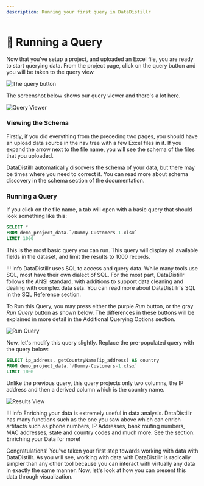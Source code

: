```yaml
---
description: Running your first query in DataDistillr
---
```


# 🏃 Running a Query

Now that you've setup a project, and uploaded an Excel file, you are ready to start querying data.  From the project page, click on the query button and you will be taken to the query view.&#x20;

![The query button](</img/Screen Shot 2021-11-16 at 9.29.36 PM.png>)

The screenshot below shows our query viewer and there's a lot here.

![Query Viewer](</img/Screen Shot 2021-11-16 at 9.33.10 PM.png>)

### __Viewing the Schema__

Firstly, if you did everything from the preceding two pages, you should have an upload data source in the nav tree with a few Excel files in it.  If you expand the arrow next to the file name, you will see the schema of the files that you uploaded.

DataDistillr automatically discovers the schema of your data, but there may be times where you need to correct it.  You can read more about schema discovery in the schema section of the documentation.&#x20;

### __Running a Query__

If you click on the file name, a tab will open with a basic query that should look something like this:

```sql
SELECT * 
FROM demo_project_data.`/Dummy-Customers-1.xlsx`
LIMIT 1000
```

This is the most basic query you can run.  This query will display all available fields in the dataset, and limit the results to 1000 records.

!!! info 
    DataDistillr uses SQL to access and query data.  While many tools use SQL, most have their own dialect of SQL.  For the most part, DataDistillr follows the ANSI standard, with additions to support data cleaning and dealing with complex data sets.  You can read more about DataDistillr's SQL in the SQL Reference section. &#x20;


To Run this Query, you may press either the purple _Run_ button, or the gray _Run Query_ button as shown below. The differences in these buttons will be explained in more detail in the Additional Querying Options section.

![Run Query](</img/Screen Shot 2021-11-23 at 8.54.05 AM.png>)

Now, let's modify this query slightly.  Replace the pre-populated query with the query below:

```sql
SELECT ip_address, getCountryName(ip_address) AS country
FROM demo_project_data.`/Dummy-Customers-1.xlsx`
LIMIT 1000
```

Unlike the previous query, this query projects only two columns, the IP address and then a derived column which is the country name.

![Results View](</img/Screen Shot 2021-11-16 at 10.43.31 PM.png>)

!!! info
    Enriching your data is extremely useful in data analysis.  DataDistillr has many functions such as the one you saw above which can enrich artifacts such as phone numbers, IP Addresses, bank routing numbers, MAC addresses, state and country codes and much more.  See the section: Enriching your Data for more!


Congratulations!  You've taken your first step towards working with data with DataDistillr.  As you will see, working with data with DataDistillr is radically simpler than any other tool because you can interact with virtually any data in exactly the same manner.  Now, let's look at how you can present this data through visualization.&#x20;